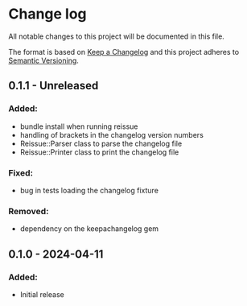 # Change log
All notable changes to this project will be documented in this file.

The format is based on [Keep a Changelog](http://keepachangelog.com/)
and this project adheres to [Semantic Versioning](http://semver.org/).

## 0.1.1 - Unreleased
### Added:
- bundle install when running reissue
- handling of brackets in the changelog version numbers
- Reissue::Parser class to parse the changelog file
- Reissue::Printer class to print the changelog file
### Fixed:
- bug in tests loading the changelog fixture
### Removed:
- dependency on the keepachangelog gem

## 0.1.0 - 2024-04-11
### Added:
- Initial release
